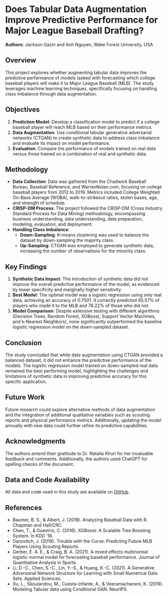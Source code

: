 # Does Tabular Data Augmentation Improve Predictive Performance for Major League Baseball Drafting?

**Authors**: Jackson Gazin and Anh Nguyen, Wake Forest University, USA

## Overview
This project explores whether augmenting tabular data improves the predictive performance of models tasked with forecasting which college baseball players will make it to Major League Baseball (MLB). The study leverages machine learning techniques, specifically focusing on handling class imbalance through data augmentation.

## Objectives
1. **Prediction Model**: Develop a classification model to predict if a college baseball player will reach MLB based on their performance metrics.
2. **Data Augmentation**: Use conditional tabular generative adversarial networks (CTGAN) to create synthetic data to address class imbalance and evaluate its impact on model performance.
3. **Evaluation**: Compare the performance of models trained on real data versus those trained on a combination of real and synthetic data.

## Methodology
- **Data Collection**: Data was gathered from the Chadwick Baseball Bureau, Baseball Reference, and WarrenNolan.com, focusing on college baseball players from 2012 to 2019. Metrics included College Weighted On-Base Average (WOBA), walk-to-strikeout ratios, stolen bases, age, and strength of schedule.
- **CRISP-DM Process**: The project followed the CRISP-DM (Cross Industry Standard Process for Data Mining) methodology, encompassing business understanding, data understanding, data preparation, modeling, evaluation, and deployment.
- **Handling Class Imbalance**:
  - **Down-Sampling**: K-means clustering was used to balance the dataset by down-sampling the majority class.
  - **Up-Sampling**: CTGAN was employed to generate synthetic data, increasing the number of observations for the minority class.

## Key Findings
1. **Synthetic Data Impact**: The introduction of synthetic data did not improve the overall predictive performance of the model, as evidenced by lower specificity and marginally higher sensitivity.
2. **Best Model**: The optimal model was a logistic regression using only real data, achieving an accuracy of 0.7501. It correctly predicted 85.57% of players who made it to the MLB and 78.22% of those who did not.
3. **Model Comparison**: Despite extensive testing with different algorithms (Decision Trees, Random Forest, XGBoost, Support Vector Machines, and k-Nearest Neighbors), none significantly outperformed the baseline logistic regression model on the down-sampled dataset.

## Conclusion
The study concluded that while data augmentation using CTGAN provided a balanced dataset, it did not enhance the predictive performance of the models. The logistic regression model trained on down-sampled real data remained the best performing model, highlighting the challenges and limitations of synthetic data in improving predictive accuracy for this specific application.

## Future Work
Future research could explore alternative methods of data augmentation and the integration of additional qualitative variables such as scouting reports and physical performance metrics. Additionally, updating the model annually with new data could further refine its predictive capabilities.

## Acknowledgments
The authors extend their gratitude to Dr. Natalia Khuri for her invaluable feedback and comments. Additionally, the authors used ChatGPT for spelling checks of the document.

## Data and Code Availability
All data and code used in this study are available on [GitHub]([https://github.com/](https://github.com/jacksongazin2022/CollegeHitterMLB-Prediction/tree/main)).

## References
- Baumer, B. S., & Albert, J. (2018). Analyzing Baseball Data with R. Chapman and Hall/CRC.
- Chen, T., & Guestrin, C. (2016). XGBoost: A Scalable Tree Boosting System. In KDD '16.
- Danovitch, J. (2019). Trouble with the Curve: Predicting Future MLB Players Using Scouting Reports.
- Gerber, E. A. E., & Craig, B. A. (2021). A mixed effects multinomial logistic-normal model for forecasting baseball performance. Journal of Quantitative Analysis in Sports.
- Li, D.-C., Chen, S.-C., Lin, Y.-S., & Huang, K.-C. (2021). A Generative Adversarial Network Structure for Learning with Small Numerical Data Sets. Applied Sciences.
- Xu, L., Skoularidou, M., Cuesta-Infante, A., & Veeramachaneni, K. (2019). Modeling Tabular data using Conditional GAN. NeurIPS.
